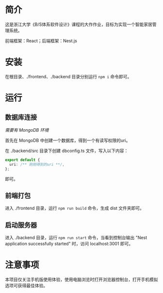 # 简介

这是浙江大学《B/S体系软件设计》课程的大作作业，目标为实现一个智能家居管理系统。

前端框架：React；后端框架：Nest.js

# 安装

在根目录、./frontend、./backend 目录分别运行 `npm i` 命令即可。

# 运行

## 数据库连接

*需要有 MongoDB 环境*

首先在 MongoDB 中创建一个数据库，得到一个有读写权限的uri。

在 ./backend/src 目录下创建 dbconfig.ts 文件，写入以下内容：

```ts
export default {
  uri: /** 刚刚得到的uri **/,
};
```

即可。

## 前端打包

进入 ./frontend 目录，运行 `npm run build` 命令，生成 dist 文件夹即可。

## 启动服务器

进入 ./backend 目录，运行 `npm run start` 命令，当看到控制台输出 "Nest application successfully started" 时，访问 localhost:3001 即可。

# 注意事项

本项目仅关注手机版使用体验，使用电脑浏览时打开浏览器控制台，打开手机模拟选项可获得最佳体验。
